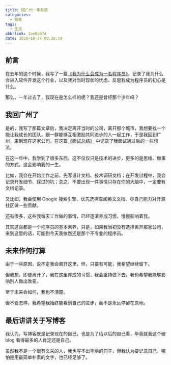 ```yaml
---
title: 回广州一年有感
categories:
  - 随笔
tags:
  - 生活
abbrlink: 3ae0ab74
date: 2020-10-24 00:38:14
---
```


## 前言

在去年的这个时候，我写了一篇[《我为什么会成为一名程序员》](https://4ark.me/posts/why-i-became-a-programmer)，记录了我为什么会进入软件开发这个行业，以及我对当时现状的忧虑、反思我成为程序员的初心是什么。

那么，一年过去了，我现在是怎么样的呢？我还是曾经那个少年吗？

## 我回广州了

是的，我写了那篇文章后，我决定离开当时的公司，离开那个城市，我想要找一个能让我成长的团队，跟一群能够互相激励共同进步的人一起工作，于是我回到广州，来到现在这家公司，在这篇[《面试总结》](https://4ark.me/posts/review-summary) 中记录了我面试通过后的一些想法。

在这一年中，我学到了很多东西，这不仅仅只是技术的进步，更多的是思维、做事的方式，这会影响我的一生。

比如，我会在开始工作之前，先写设计文档、技术调研文档；在开发过程中，我会记录开发细节、踩过的坑；总之，不要出现一件事情只存在你的大脑中，一定要有文档记录。

又比如，我会使用 Google 搜索引擎、优先选择查阅英文文档、尽自己能力对开源社区做一些贡献。

还有很多，这些我每天工作做的事情，已经逐渐养成习惯，慢慢影响着我。

其实这些都是一个程序员的基本素养，只是，如果我当初没有选择离开那家公司，来到这里的话，可能到今天我依然还是那个不专业的程序员。

## 未来作何打算

由于一些原因，说不定我会离开这里，但，只要有可能，我希望继续留下。

但我想，即便离开了，我在这里养成的习惯，我会坚持做下去，我也希望我能够影响别人做出改变。

至于未来会如何，我也不清楚。

但不管怎样，我希望我始终能看到自己的进步，而不是永远停留在原地。

## 最后讲讲关于写博客

我认为，写博客既是记录现在的自己，也是为了给以后的自己看，毕竟就我这个破 blog 看得最多的人肯定还是自己。

虽然我不是一个很有文采的人，我也写不出华丽的句子，但我认为要记录自己，哪怕是用最简单朴素的文字，也已经足够了。
